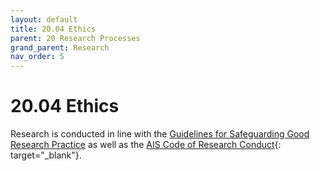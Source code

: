 ```yaml
---
layout: default
title: 20.04 Ethics
parent: 20 Research Processes
grand_parent: Research
nav_order: 5
---
```


# 20.04 Ethics

Research is conducted in line with the [Guidelines for Safeguarding Good Research Practice](https://www.dfg.de/download/pdf/foerderung/rechtliche_rahmenbedingungen/gute_wissenschaftliche_praxis/kodex_gwp_en.pdf) as well as the [AIS Code of Research Conduct](https://aisnet.org/page/AdmBullCResearchCond){: target="_blank"}.